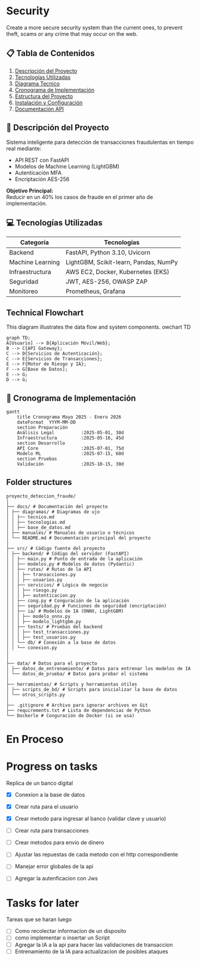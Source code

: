 # Security 

Create a more secure security system than the current ones, to prevent theft, scams or any crime that may occur on the web.




## 📋 Tabla de Contenidos
1. [Descripción del Proyecto](#-descripción-del-proyecto)
2. [Tecnologías Utilizadas](#-Tecnologías-Utilizadas)
3. [Diagrama Tecnico](#technical-flowchart)
4. [Cronograma de Implementación](#-cronograma-de-implementación)
5. [Estructura del Proyecto](#-Folder-structures)
6. [Instalación y Configuración](#en-proceso)
7. [Documentación API](#en-proceso)


## 🚀 Descripción del Proyecto
Sistema inteligente para detección de transacciones fraudulentas en tiempo real mediante:
- API REST con FastAPI
- Modelos de Machine Learning (LightGBM)
- Autenticación MFA
- Encriptación AES-256

**Objetivo Principal:**  
Reducir en un 40% los casos de fraude en el primer año de implementación.


## 💻 Tecnologías Utilizadas
| Categoría       | Tecnologías                                                                 |
|-----------------|----------------------------------------------------------------------------|
| Backend         | FastAPI, Python 3.10, Uvicorn                                              |
| Machine Learning| LightGBM, Scikit-learn, Pandas, NumPy                                      |
| Infraestructura | AWS EC2, Docker, Kubernetes (EKS)                                          |
| Seguridad       | JWT, AES-256, OWASP ZAP                                                    |
| Monitoreo       | Prometheus, Grafana                                                        |


## Technical Flowchart
This diagram illustrates the data flow and system components.
owchart TD
```mermaid
graph TD;
A[Usuario] --> B{Aplicación Móvil/Web};
B --> C{API Gateway};
C --> D{Servicios de Autenticación};
C --> E{Servicios de Transacciones};
E --> F{Motor de Riesgo y IA};
F --> G[Base de Datos];
E --> G;
D --> G;
```



## 📅 Cronograma de Implementación

```mermaid
gantt
    title Cronograma Mayo 2025 - Enero 2026
    dateFormat  YYYM-MM-DD
    section Preparación
    Análisis Legal          :2025-05-01, 30d
    Infraestructura         :2025-05-16, 45d
    section Desarrollo
    API Core                :2025-07-01, 75d
    Modelo ML               :2025-07-15, 60d
    section Pruebas
    Validación              :2025-10-15, 30d
```



## Folder structures
```
proyecto_deteccion_fraude/
│
├── docs/ # Documentación del proyecto
│ ├── diagramas/ # Diagramas de ujo
│ │ ├── tecnico.md
│ │ ├── tecnologias.md
│ │ ├── base_de_datos.md
│ ├── manuales/ # Manuales de usuario o técnicos
│ └── README.md # Documentación principal del proyecto
│
├── src/ # Código fuente del proyecto
│ ├── backend/ # Código del servidor (FastAPI)
│ │ ├── main.py # Punto de entrada de la aplicación
│ │ ├── modelos.py # Modelos de datos (Pydantic)
│ │ ├── rutas/ # Rutas de la API
│ │ │ ├── transacciones.py
│ │ │ ├── usuarios.py
│ │ ├── servicios/ # Lógica de negocio
│ │ │ ├── riesgo.py
│ │ │ ├── autenticacion.py
│ │ ├── cong.py # Conguración de la aplicación
│ │ ├── seguridad.py # Funciones de seguridad (encriptación)
│ │ ├── ia/ # Modelos de IA (ONNX, LightGBM)
│ │ │ ├── modelo_onnx.py
│ │ │ ├── modelo_lightgbm.py
│ │ ├── tests/ # Pruebas del backend
│ │ │ ├── test_transacciones.py
│ │ │ ├── test_usuarios.py
│ │ └── db/ # Conexión a la base de datos
│ │ └── conexion.py
│
│
├── data/ # Datos para el proyecto
│ ├── datos_de_entrenamiento/ # Datos para entrenar los modelos de IA
│ └── datos_de_prueba/ # Datos para probar el sistema
│
├── herramientas/ # Scripts y herramientas útiles
│ ├── scripts_de_bd/ # Scripts para inicializar la base de datos
│ └── otros_scripts.py
│
├── .gitignore # Archivo para ignorar archivos en Git
├── requirements.txt # Lista de dependencias de Python
└── Dockerle # Conguración de Docker (si se usa)
```

# En Proceso

# Progress on tasks
 
Replica de un banco digital 
- [x] Conexion a la base de datos
- [x] Crear ruta para el usuario
- [x] Crear metodo para ingresar al banco (validar clave y usuario)
- [ ] Crear ruta para transacciones 
- [ ] Crear metodos para envio de dinero 
- [ ] Ajustar las repuestas de cada metodo con el http correspondiente
- [ ] Manejar error globales de la api 
- [ ] Agregar la autenficacion con Jws 


# Tasks for later

Tareas que se haran luego
- [ ] Como recolectar informacion de un disposito 
- [ ] como implementar o insertar un Script 
- [ ] Agregar la IA a la api para hacer las validaciones de transaccion 
- [ ] Entrenamiento de la IA para actualizacion de posibles ataques